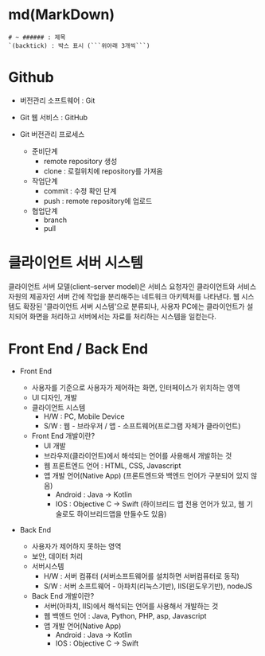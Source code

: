 # md(MarkDown)

````
# ~ ###### : 제목
`(backtick) : 박스 표시 (```위아래 3개씩```)
````

# Github

- 버전관리 소프트웨어 : Git
- Git 웹 서비스 : GitHub

- Git 버전관리 프로세스
  - 준비단계
    - remote repository 생성
    - clone : 로컬위치에 repository를 가져옴
  - 작업단계
    - commit : 수정 확인 단계
    - push : remote repository에 업로드
  - 협업단계
    - branch
    - pull

# 클라이언트 서버 시스템

클라이언트 서버 모델(client–server model)은 서비스 요청자인 클라이언트와 서비스 자원의 제공자인 서버 간에 작업을 분리해주는 네트워크 아키텍처를 나타낸다. 웹 시스템도 확장된 '클라이언트 서버 시스템'으로 분류되나, 사용자 PC에는 클라이언트가 설치되어 화면을 처리하고 서버에서는 자료를 처리하는 시스템을 일컫는다.

# Front End / Back End

- Front End

  - 사용자를 기준으로 사용자가 제어하는 화면, 인터페이스가 위치하는 영역
  - UI 디자인, 개발
  - 클라이언트 시스템
    - H/W : PC, Mobile Device
    - S/W : 웹 - 브라우저 / 앱 - 소프트웨어(프로그램 자체가 클라이언트)
  - Front End 개발이란?
    - UI 개발
    - 브라우저(클라이언트)에서 해석되는 언어를 사용해서 개발하는 것
    - 웹 프론트엔드 언어 : HTML, CSS, Javascript
    - 앱 개발 언어(Native App) (프론트엔드와 백엔드 언어가 구분되어 있지 않음)
      - Android : Java -> Kotlin
      - IOS : Objective C -> Swift
        (하이브리드 앱 전용 언어가 있고, 웹 기술로도 하이브리드앱을 만들수도 있음)

- Back End
  - 사용자가 제어하지 못하는 영역
  - 보안, 데이터 처리
  - 서버시스템
    - H/W : 서버 컴퓨터 (서버소프트웨어를 설치하면 서버컴퓨터로 동작)
    - S/W : 서버 소프트웨어 - 아파치(리눅스기반), IIS(윈도우기반), nodeJS
  - Back End 개발이란?
    - 서버(아파치, IIS)에서 해석되는 언어를 사용해서 개발하는 것
    - 웹 백엔드 언어 : Java, Python, PHP, asp, Javascript
    - 앱 개발 언어(Native App)
      - Android : Java -> Kotlin
      - IOS : Objective C -> Swift
